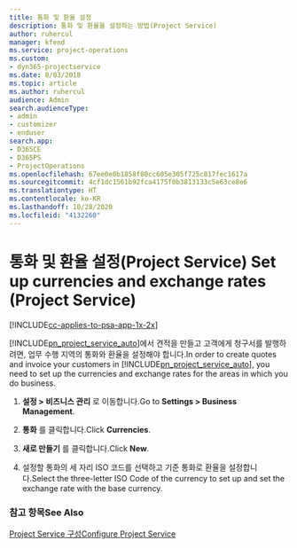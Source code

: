 ```yaml
---
title: 통화 및 환율 설정
description: 통화 및 환율을 설정하는 방법(Project Service)
author: ruhercul
manager: kfend
ms.service: project-operations
ms.custom:
- dyn365-projectservice
ms.date: 8/03/2018
ms.topic: article
ms.author: ruhercul
audience: Admin
search.audienceType:
- admin
- customizer
- enduser
search.app:
- D365CE
- D365PS
- ProjectOperations
ms.openlocfilehash: 67ee0e0b1858f80cc605e305f725c817fec1617a
ms.sourcegitcommit: 4cf1dc1561b92fca4175f0b3813133c5e63ce8e6
ms.translationtype: HT
ms.contentlocale: ko-KR
ms.lasthandoff: 10/28/2020
ms.locfileid: "4132260"
---
```

# <a name="set-up-currencies-and-exchange-rates-project-service"></a><span data-ttu-id="09436-103">통화 및 환율 설정(Project Service) </span><span class="sxs-lookup"><span data-stu-id="09436-103">Set up currencies and exchange rates (Project Service)</span></span>

[!INCLUDE[cc-applies-to-psa-app-1x-2x](../includes/cc-applies-to-psa-app-1x-2x.md)]

<span data-ttu-id="09436-104">[!INCLUDE[pn_project_service_auto](../includes/pn-project-service-auto.md)]에서 견적을 만들고 고객에게 청구서를 발행하려면, 업무 수행 지역의 통화와 환율을 설정해야 합니다.</span><span class="sxs-lookup"><span data-stu-id="09436-104">In order to create quotes and invoice your customers in [!INCLUDE[pn_project_service_auto](../includes/pn-project-service-auto.md)], you need to set up the currencies and exchange rates for the areas in which you do business.</span></span>  
  
1.  <span data-ttu-id="09436-105">**설정 > 비즈니스 관리** 로 이동합니다.</span><span class="sxs-lookup"><span data-stu-id="09436-105">Go to **Settings > Business Management**.</span></span>  
  
2.  <span data-ttu-id="09436-106">**통화** 를 클릭합니다.</span><span class="sxs-lookup"><span data-stu-id="09436-106">Click **Currencies**.</span></span>  
  
3.  <span data-ttu-id="09436-107">**새로 만들기** 를 클릭합니다.</span><span class="sxs-lookup"><span data-stu-id="09436-107">Click **New**.</span></span>  
  
4.  <span data-ttu-id="09436-108">설정할 통화의 세 자리 ISO 코드를 선택하고 기준 통화로 환율을 설정합니다.</span><span class="sxs-lookup"><span data-stu-id="09436-108">Select the three-letter ISO Code of the currency to set up and set the exchange rate with the base currency.</span></span>  
  
### <a name="see-also"></a><span data-ttu-id="09436-109">참고 항목</span><span class="sxs-lookup"><span data-stu-id="09436-109">See Also</span></span>  
 [<span data-ttu-id="09436-110">Project Service 구성</span><span class="sxs-lookup"><span data-stu-id="09436-110">Configure Project Service</span></span>](../psa/configure.md)
